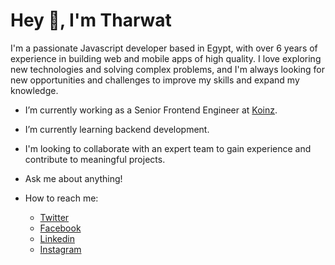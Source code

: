 <h1>Hey 👋, I'm Tharwat</h1>
<p>I'm a passionate Javascript developer based in Egypt, with over 6 years of experience in building web and mobile apps of high quality. I love exploring new technologies and solving complex problems, and I'm always looking for new opportunities and challenges to improve my skills and expand my knowledge.</p>


- I’m currently working as a Senior Frontend Engineer at [Koinz](https://koinz.app/#/).

- I’m currently learning backend development.

- I'm looking to collaborate with an expert team to gain experience and contribute to meaningful projects.

- Ask me about anything!

- How to reach me:
  - [Twitter](https://twitter.com/saultharwat74/)
  - [Facebook](https://www.facebook.com/saultharwat74/)
  - [Linkedin](https://www.linkedin.com/in/tharwat74/)
  - [Instagram](https://www.instagram.com/saultharwat74/)
